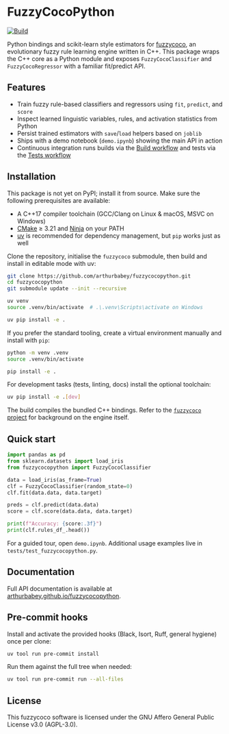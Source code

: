 # FuzzyCocoPython

[![Build](https://github.com/arthurbabey/fuzzycocopython/actions/workflows/build_and_test.yml/badge.svg)](https://github.com/arthurbabey/fuzzycocopython/actions/workflows/build_and_test.yml)

Python bindings and scikit-learn style estimators for [fuzzycoco](https://github.com/arthurbabey/fuzzycoco),
an evolutionary fuzzy rule learning engine written in C++. This package wraps the C++ core as a Python module
and exposes `FuzzyCocoClassifier` and `FuzzyCocoRegressor` with a familiar fit/predict API.

## Features
- Train fuzzy rule-based classifiers and regressors using `fit`, `predict`, and `score`
- Inspect learned linguistic variables, rules, and activation statistics from Python
- Persist trained estimators with `save`/`load` helpers based on `joblib`
- Ships with a demo notebook (`demo.ipynb`) showing the main API in action
- Continuous integration runs builds via the [Build workflow](https://github.com/arthurbabey/fuzzycocopython/actions/workflows/build_and_test.yml) and tests via the [Tests workflow](https://github.com/arthurbabey/fuzzycocopython/actions/workflows/tests.yml)

## Installation

This package is not yet on PyPI; install it from source. Make sure the following prerequisites are available:

- A C++17 compiler toolchain (GCC/Clang on Linux & macOS, MSVC on Windows)
- [CMake](https://cmake.org/) ≥ 3.21 and [Ninja](https://ninja-build.org/) on your PATH
- [uv](https://github.com/astral-sh/uv) is recommended for dependency management, but `pip` works just as well

Clone the repository, initialise the `fuzzycoco` submodule, then build and install in editable mode with uv:

```bash
git clone https://github.com/arthurbabey/fuzzycocopython.git
cd fuzzycocopython
git submodule update --init --recursive

uv venv
source .venv/bin/activate  # .\.venv\Scripts\activate on Windows

uv pip install -e .

```

If you prefer the standard tooling, create a virtual environment manually and install with `pip`:

```bash
python -m venv .venv
source .venv/bin/activate

pip install -e .
```

For development tasks (tests, linting, docs) install the optional toolchain:

```bash
uv pip install -e .[dev]
```

The build compiles the bundled C++ bindings. Refer to the
[`fuzzycoco` project](https://github.com/arthurbabey/fuzzycoco) for background on the engine itself.

## Quick start

```python
import pandas as pd
from sklearn.datasets import load_iris
from fuzzycocopython import FuzzyCocoClassifier

data = load_iris(as_frame=True)
clf = FuzzyCocoClassifier(random_state=0)
clf.fit(data.data, data.target)

preds = clf.predict(data.data)
score = clf.score(data.data, data.target)

print(f"Accuracy: {score:.3f}")
print(clf.rules_df_.head())
```

For a guided tour, open `demo.ipynb`. Additional usage examples live in `tests/test_fuzzycocopython.py`.

## Documentation

Full API documentation is available at [arthurbabey.github.io/fuzzycocopython](https://arthurbabey.github.io/fuzzycocopython/).

## Pre-commit hooks

Install and activate the provided hooks (Black, Isort, Ruff, general hygiene) once per clone:

```bash
uv tool run pre-commit install
```

Run them against the full tree when needed:

```bash
uv tool run pre-commit run --all-files
```


## License

This fuzzycoco software is licensed under the GNU Affero General Public License v3.0 (AGPL-3.0).
